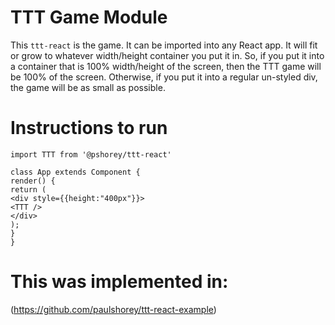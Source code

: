 #
# TTT Game Module
This ```ttt-react``` is the game. It can be imported into any React app. It will fit or grow to whatever width/height container you put it in. So, if you put it into a container that is 100% width/height of the screen, then the TTT game will be 100% of the screen. Otherwise, if you put it into a regular un-styled div, the game will be as small as possible.

#
# Instructions to run
```import TTT from '@pshorey/ttt-react'```
```
class App extends Component {
render() {
return (
<div style={{height:"400px"}}>
<TTT />
</div>
);
}
}
```

#
# This was implemented in:
(https://github.com/paulshorey/ttt-react-example)
